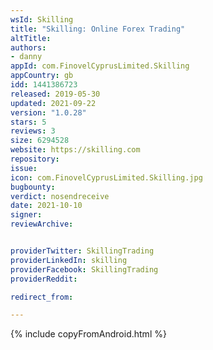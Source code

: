 ```yaml
---
wsId: Skilling
title: "Skilling: Online Forex Trading"
altTitle: 
authors:
- danny
appId: com.FinovelCyprusLimited.Skilling
appCountry: gb
idd: 1441386723
released: 2019-05-30
updated: 2021-09-22
version: "1.0.28"
stars: 5
reviews: 3
size: 6294528
website: https://skilling.com
repository: 
issue: 
icon: com.FinovelCyprusLimited.Skilling.jpg
bugbounty: 
verdict: nosendreceive
date: 2021-10-10
signer: 
reviewArchive:


providerTwitter: SkillingTrading
providerLinkedIn: skilling
providerFacebook: SkillingTrading
providerReddit: 

redirect_from:

---
```



{% include copyFromAndroid.html %}
